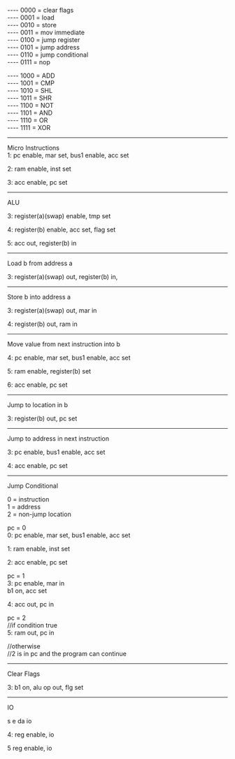 ---- 0000 = clear flags  
---- 0001 = load  
---- 0010 = store  
---- 0011 = mov immediate  
---- 0100 = jump register  
---- 0101 = jump address  
---- 0110 = jump conditional  
---- 0111 = nop  
  
---- 1000 = ADD  
---- 1001 = CMP  
---- 1010 = SHL  
---- 1011 = SHR  
---- 1100 = NOT  
---- 1101 = AND  
---- 1110 = OR  
---- 1111 = XOR  
_______________________________________  
Micro Instructions  
1: pc enable, mar set, bus1 enable, acc set   
  
2: ram enable, inst set  
  
3: acc enable, pc set  
_______________________________________  
ALU  
  
3: register(a)(swap) enable, tmp set  
  
4: register(b) enable, acc set, flag set  
  
5: acc out, register(b) in  
_______________________________________  
Load b from address a  
  
3: register(a)(swap) out, register(b) in,  
  
_______________________________________  
Store b into address a  
  
3: register(a)(swap) out, mar in  
  
4: register(b) out, ram in  
_______________________________________  
Move value from next instruction into b  
  
4: pc enable, mar set, bus1 enable, acc set  
  
5: ram enable, register(b) set  
  
6: acc enable, pc set  
_______________________________________  
Jump to location in b  
  
3: register(b) out, pc set  
_______________________________________  
Jump to address in next instruction  
  
3: pc enable, bus1 enable, acc set  
  
4: acc enable, pc set  
_______________________________________  
Jump Conditional  
  
0 = instruction  
1 = address  
2 = non-jump location  
  
pc = 0  
0: pc enable, mar set, bus1 enable, acc set   
  
1: ram enable, inst set  
  
2: acc enable, pc set  
  
pc = 1  
3: pc enable, mar in  
   b1 on, acc set  
  
4: acc out, pc in  
  
pc = 2  
//if condition true  
5: ram out, pc in  
  
//otherwise  
//2 is in pc and the program can continue  
_______________________________________  
Clear Flags  
  
3: b1 on, alu op out, flg set  
_______________________________________  
IO  
  
s e da io  
  
4: reg enable, io  
  
5 reg enable, io  
